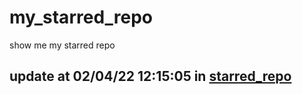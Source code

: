 # my_starred_repo
show me my starred repo

update at 02/04/22 12:15:05 in [starred_repo](./index.html)
---

